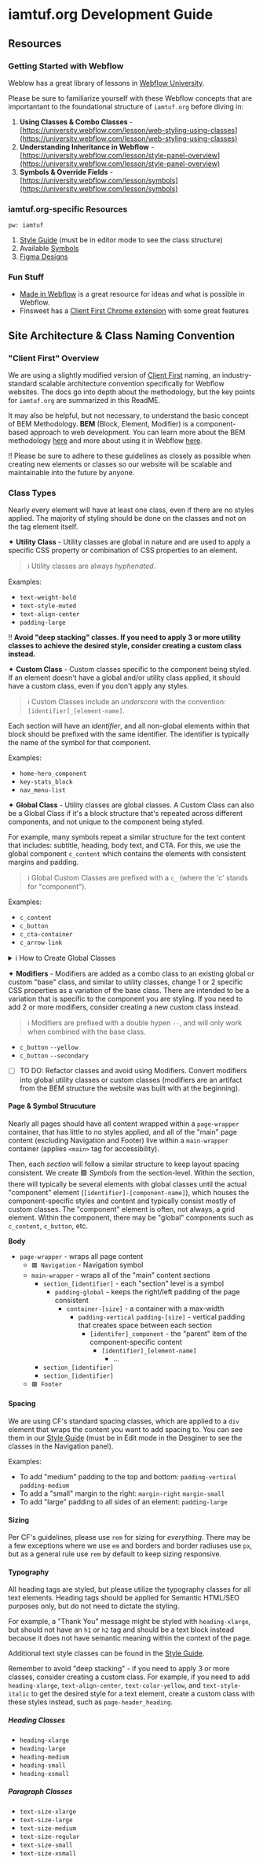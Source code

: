 # iamtuf.org Development Guide

## Resources

### Getting Started with Webflow

Weblow has a great library of lessons in [Webflow University](https://university.webflow.com/). 

Please be sure to familiarize yourself with these Webflow concepts that are importantant to the foundational structure of `iamtuf.org` before diving in: 

1. **Using Classes & Combo Classes** - [https://university.webflow.com/lesson/web-styling-using-classes](https://university.webflow.com/lesson/web-styling-using-classes)
2. **Understanding Inheritance in Webflow** - [https://university.webflow.com/lesson/style-panel-overview](https://university.webflow.com/lesson/style-panel-overview)
3. **Symbols & Override Fields** - [https://university.webflow.com/lesson/symbols](https://university.webflow.com/lesson/symbols)


### iamtuf.org-specific Resources
`pw: iamtuf`

1. [Style Guide](https://iamtuf.webflow.io/style-guide) (must be in editor mode to see the class structure)
2. Available [Symbols](https://iamtuf.webflow.io/Symbols)
3. [Figma Designs](https://www.figma.com/file/WJSS5O9jc3zrRVsEs2jLmK/TUF---iamtuf.org-2022?node-id=125%3A515)


### Fun Stuff
* [Made in Webflow](https://webflow.com/made-in-webflow) is a great resource for ideas and what is possible in Webflow. 
* Finsweet has a [Client First Chrome extension](https://www.finsweet.com/extension) with some great features 


## Site Architecture & Class Naming Convention


### "Client First" Overview
We are using a slightly modified version of [Client First](https://www.finsweet.com/client-first/docs/intro) naming, an industry-standard scalable architecture convention specifically for Webflow websites. The docs go into depth about the methodology, but the key points for `iamtuf.org` are summarized in this ReadME. 

It may also be helpful, but not necessary, to understand the basic concept of BEM Methodology. **BEM** (Block, Element, Modifier) is a component-based approach to web development. You can learn more about the BEM methodology [here](https://en.bem.info/methodology/quick-start/) and more about using it in Webflow [here](https://webflow.com/blog/class-naming-101-bem). 

‼️ Please be sure to adhere to these guidelines as closely as possible when creating new elements or classes so our website will be scalable and maintainable into the future by anyone. 



### Class Types
Nearly every element will have at least one class, even if there are no styles applied. The majority of styling should be done on the classes and not on the tag element itself.

✦ **Utility Class** - Utility classes are global in nature and are used to apply a specific CSS property or combination of CSS properties to an element.

> ℹ️ Utility classes are always _hyphenated_. 

Examples:

* `text-weight-bold`
* `text-style-muted`
* `text-align-center`
* `padding-large`

‼️ **Avoid "deep stacking" classes. If you need to apply 3 or more utility classes to achieve the desired style, consider creating a custom class instead.**




✦ **Custom Class** - Custom classes specific to the component being styled. If an element doesn't have a global and/or utility class applied, it should have a custom class, even if you don't apply any styles. 

> ℹ️ Custom Classes include an _underscore_ with the convention: `[identifier]_[element-name]`. 

Each section will have an _identifier_, and all non-global elements within that block should be prefixed with the same identifier. The identifier is typically the name of the symbol for that component. 

Examples:

* `home-hero_component`
* `key-stats_block`
* `nav_menu-list`





✦ **Global Class** - Utility classes are global classes. A Custom Class can also be a Global Class if it's a block structure that's repeated across different components, and not unique to the component being styled. 

For example, many symbols repeat a similar structure for the text content that includes: subtitle, heading, body text, and CTA. For this, we use the global component `c_content` which contains the elements with consistent margins and padding. 

> ℹ️ Global Custom Classes are prefixed with a `c_` (where the 'c' stands for "component"). 

Examples:
* `c_content`
* `c_button`
* `c_cta-container`
* `c_arrow-link`

<details>
<summary>ℹ️ How to Create Global Classes</summary>

Because of Webflow's "Combo Class" behavior, global classes need to be created indendendently on an element. 
	
For example, say you already have a heading styled with `heading-large`, and you want to change the heading color to yellow, but you don't have an existing global class for `color: yellow;`. If you stack a new `text-color-yellow` class on the `heading-large` base class and change the color to yellow, you would create a _combo class_, meaning `text-color-yellow` is now dependent on the `heading-large` base class. Applying `text-color-yellow` to any other class would not have the deisred result of changing the text color. 
	
In order to create `text-color-yellow` as a _global class_, you would need to style an element independently first. This is where the Style Guide comes in functionally. You'd first add an element to the Style Guide, create the `text-color-yellow` class indepedently, and style the element. This would create `text-color-yellow` as a _global class_, allowing you to use it independently on other elements or stack on other base classes like `heading-medium`, `heading-small`, etc. for the desired style. 
	
</details>




✦ **Modifiers** - Modifiers are added as a combo class to an existing global or custom "base" class, and similar to utility classes, change 1 or 2 specific CSS properties as a variation of the base class. There are intended to be a variation that is specific to the component you are styling. If you need to add 2 or more modifiers, consider creating a new custom class instead. 

> ℹ️ Modifiers are prefixed with a double hypen `--`, and will only work when combined with the base class. 

* `c_button` `--yellow`
* `c_button` `--secondary`

- [ ] TO DO: Refactor classes and avoid using Modifiers. Convert modifiers into global utility classes or custom classes (modifiers are an artifact from the BEM structure the website was built with at the beginning). 



#### Page & Symbol Strucuture
Nearly all pages should have all content wrapped within a `page-wrapper` container, that has little to no styles applied, and all of the "main" page content (excluding Navigation and Footer) live within a `main-wrapper` container (applies `<main>` tag for accessibility). 

Then, each _section_ will follow a similar structure to keep layout spacing consistent. We create 🟩 _Symbols_ from the section-level. Within the section, there will typically be several elements with global classes until the actual "component" element (`[identifier]-[component-name]`), which houses the component-specific styles and content and typically consist mostly of custom classes. The "component" element is often, not always, a grid element. Within the component, there may be "global" components such as `c_content`, `c_button`, etc. 

**Body**
* `page-wrapper` - wraps all page content
	* `🟩 Navigation` - Navigation symbol
	* `main-wrapper` - wraps all of the "main" content sections
		* `section_[identifier]` - each "section" level is a symbol
			* `padding-global` - keeps the right/left padding of the page consistent
				* `container-[size]` - a container with a max-width
					* `padding-vertical` `padding-[size]` - vertical padding that creates space between each section
						* `[identifer]_component` - the "parent" item of the component-specific content
							* `[identifier]_[element-name]` 
								* ...
		* `section_[identifier]`
		* `section_[identifier]`
	* `🟩 Footer`



#### Spacing 
We are using CF's standard spacing classes, which are applied to a `div` element that wraps the content you want to add spacing to. You can see them in our [Style Guide](https://iamtuf.webflow.io/style-guide#Spacing) (must be in Edit mode in the Desginer to see the classes in the Navigation panel). 

Examples:
* To add "medium" padding to the top and bottom: `padding-vertical` `padding-medium`
* To add a "small" margin to the right: `margin-right` `margin-small`
* To add "large" padding to all sides of an element: `padding-large`


#### Sizing
Per CF's guidelines, please use `rem` for sizing for _everything_. There may be a few exceptions where we use `em` and borders and border radiuses use `px`, but as a general rule use `rem` by default to keep sizing responsive.


#### Typography
All heading tags are styled, but please utilize the typography classes for all text elements. Heading tags should be applied for Semantic HTML/SEO purposes only, but do not need to dictate the styling. 

For example, a "Thank You" message might be styled with `heading-xlarge`, but should not have an `h1` or `h2` tag and should be a text block instead because it does not have semantic meaning within the context of the page.  

Additional text style classes can be found in the [Style Guide](https://iamtuf.webflow.io/style-guide). 

Remember to avoid "deep stacking" - if you need to apply 3 or more classes, consider creating a custom class. For example, if you need to add `heading-xlarge`, `text-align-center`, `text-color-yellow`, and `text-style-italic` to get the desired style for a text element, create a custom class with these styles instead, such as `page-header_heading`. 

##### Heading Classes
* `heading-xlarge`
* `heading-large`
* `heading-medium`
* `heading-small`
* `heading-xsmall`

##### Paragraph Classes
* `text-size-xlarge`
* `text-size-large`
* `text-size-medium`
* `text-size-regular`
* `text-size-small`
* `text-size-xsmall`



